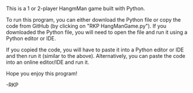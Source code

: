 This is a 1 or 2-player HangmMan game built with Python.

To run this program, you can either download the Python file or copy the code from GitHub (by clicking on "RKP HangManGame.py"). If you downloaded the Python file, you will need to open the file and run it using a Python editor or IDE.

If you copied the code, you will have to paste it into a Python editor or IDE and then run it (similar to the above). Alternatively, you can paste the code into an online editor/IDE and run it.

Hope you enjoy this program!

-RKP
